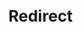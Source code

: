 ﻿---
layout: src/layouts/Redirect.astro
title: Redirect
redirect: https://octopus.com/docs/administration/managing-infrastructure/server-configuration-and-file-storage
pubDate:  2023-01-01
navSearch: false
navSitemap: false
navMenu: false
---
